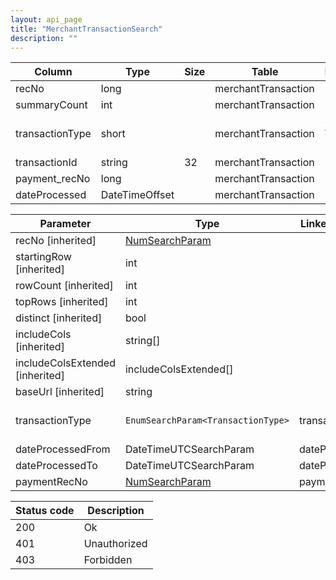 ```yaml
---
layout: api_page
title: "MerchantTransactionSearch"
description: ""
---
```




| Column | Type | Size | Table | Description |
| ------ | ---- | ---- | ----- | ----------- |
| recNo | long |  | merchantTransaction | 
| summaryCount | int |  | merchantTransaction | 
| transactionType | short |  | merchantTransaction | Sale = 1, Void = 2, Refund = 3
| transactionId | string | 32 | merchantTransaction | 
| payment_recNo | long |  | merchantTransaction | 
| dateProcessed | DateTimeOffset |  | merchantTransaction | 

| Parameter | Type | Linked Column | Description |
| --------- | ---- | ------------- | ----------- |
| recNo [inherited] | [NumSearchParam](NumSearchParam) |  | 
| startingRow [inherited] | int |  | 
| rowCount [inherited] | int |  | 
| topRows [inherited] | int |  | 
| distinct [inherited] | bool |  | 
| includeCols [inherited] | string[] |  | 
| includeColsExtended [inherited] | includeColsExtended[] |  | 
| baseUrl [inherited] | string |  | 
| transactionType | `EnumSearchParam<TransactionType>` | transactionType | Sale = 1, Void = 2, Refund = 3
| dateProcessedFrom | DateTimeUTCSearchParam | dateProcessed | 
| dateProcessedTo | DateTimeUTCSearchParam | dateProcessed | 
| paymentRecNo | [NumSearchParam](NumSearchParam) | payment_recNo | 

| Status code | Description |
| ----------- | ----------- |
| 200 | Ok |
| 401 | Unauthorized |
| 403 | Forbidden |


